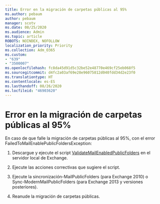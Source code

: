 ```yaml
---
title: Error en la migración de carpetas públicas al 95%
ms.author: pebaum
author: pebaum
manager: scotv
ms.date: 08/25/2020
ms.audience: Admin
ms.topic: article
ROBOTS: NOINDEX, NOFOLLOW
localization_priority: Priority
ms.collection: Adm_O365
ms.custom:
- "639"
- "3500007"
ms.openlocfilehash: fc8da45d91d5c32be52e48770e469cf25eb068f5
ms.sourcegitcommit: d4fc2a03af69e28e96075812d040fdd34d2e23f0
ms.translationtype: HT
ms.contentlocale: es-ES
ms.lasthandoff: 08/26/2020
ms.locfileid: "46903620"
---
```

# <a name="public-folder-migration-fails-at-95"></a>Error en la migración de carpetas públicas al 95%

En caso de que falle la migración de carpetas públicas al 95%, con el error FailedToMailEnablePublicFoldersException:

1. Descargue y ejecute el script [ValidateMailEnabledPublicFolders](https://aka.ms/ValidateMEPF) en el servidor local de Exchange.

2. Ejecute las acciones correctivas que sugiere el script.

3. Ejecute la sincronización-MailPublicFolders (para Exchange 2010) o Sync-ModernMailPublicFolders (para Exchange 2013 y versiones posteriores).

4. Reanude la migración de carpetas públicas.
